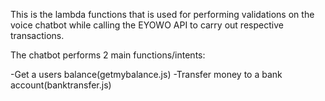 This is the lambda functions that is used for performing validations on the voice chatbot while calling the EYOWO API to carry out respective transactions.

The chatbot performs 2 main functions/intents:

-Get a users balance(getmybalance.js)
-Transfer money to a bank account(banktransfer.js)